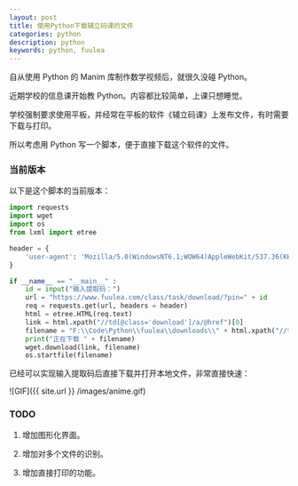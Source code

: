 ```yaml
---
layout: post
title: 使用Python下载辅立码课的文件
categories: python
description: python
keywords: python, fuulea
---
```


自从使用 Python 的 Manim 库制作数学视频后，就很久没碰 Python。

近期学校的信息课开始教 Python。内容都比较简单，上课只想睡觉。

学校强制要求使用平板，并经常在平板的软件《辅立码课》上发布文件，有时需要下载与打印。

所以考虑用 Python 写一个脚本，便于直接下载这个软件的文件。

### 当前版本

以下是这个脚本的当前版本：

```python
import requests
import wget
import os
from lxml import etree

header = {
    'user-agent': 'Mozilla/5.0(WindowsNT6.1;WOW64)AppleWebKit/537.36(KHTML,likeGecko)Chrome/80.0.3987.163Safari/537.36'
}

if __name__ == "__main__" :
    id = input("输入提取码：")
    url = "https://www.fuulea.com/class/task/download/?pin=" + id
    req = requests.get(url, headers = header)
    html = etree.HTML(req.text)
    link = html.xpath("//td[@class='download']/a/@href")[0]
    filename = "F:\\Code\Python\\fuulea\\downloads\\" + html.xpath("//tr[2]/td[1]/text()")[1].strip()
    print("正在下载 " + filename)
    wget.download(link, filename)
    os.startfile(filename)
```

已经可以实现输入提取码后直接下载并打开本地文件，非常直接快速：

![GIF]({{ site.url }} /images/anime.gif)

### TODO

1. 增加图形化界面。

2. 增加对多个文件的识别。

3. 增加直接打印的功能。